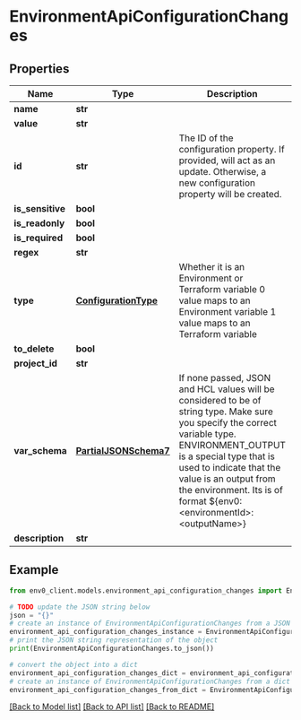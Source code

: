 # EnvironmentApiConfigurationChanges


## Properties

Name | Type | Description | Notes
------------ | ------------- | ------------- | -------------
**name** | **str** |  | 
**value** | **str** |  | [optional] 
**id** | **str** | The ID of the configuration property. If provided, will act as an update. Otherwise, a new configuration property will be created. | [optional] 
**is_sensitive** | **bool** |  | [optional] 
**is_readonly** | **bool** |  | [optional] 
**is_required** | **bool** |  | [optional] 
**regex** | **str** |  | [optional] 
**type** | [**ConfigurationType**](ConfigurationType.md) | Whether it is an Environment or Terraform variable 0 value maps to an Environment variable 1 value maps to an Terraform variable | 
**to_delete** | **bool** |  | [optional] 
**project_id** | **str** |  | [optional] 
**var_schema** | [**PartialJSONSchema7**](PartialJSONSchema7.md) | If none passed, JSON and HCL values will be considered to be of string type. Make sure you specify the correct variable type. ENVIRONMENT_OUTPUT is a special type that is used to indicate that the value is an output from the environment. Its is of format ${env0:&lt;environmentId&gt;:&lt;outputName&gt;} | [optional] 
**description** | **str** |  | [optional] 

## Example

```python
from env0_client.models.environment_api_configuration_changes import EnvironmentApiConfigurationChanges

# TODO update the JSON string below
json = "{}"
# create an instance of EnvironmentApiConfigurationChanges from a JSON string
environment_api_configuration_changes_instance = EnvironmentApiConfigurationChanges.from_json(json)
# print the JSON string representation of the object
print(EnvironmentApiConfigurationChanges.to_json())

# convert the object into a dict
environment_api_configuration_changes_dict = environment_api_configuration_changes_instance.to_dict()
# create an instance of EnvironmentApiConfigurationChanges from a dict
environment_api_configuration_changes_from_dict = EnvironmentApiConfigurationChanges.from_dict(environment_api_configuration_changes_dict)
```
[[Back to Model list]](../README.md#documentation-for-models) [[Back to API list]](../README.md#documentation-for-api-endpoints) [[Back to README]](../README.md)


